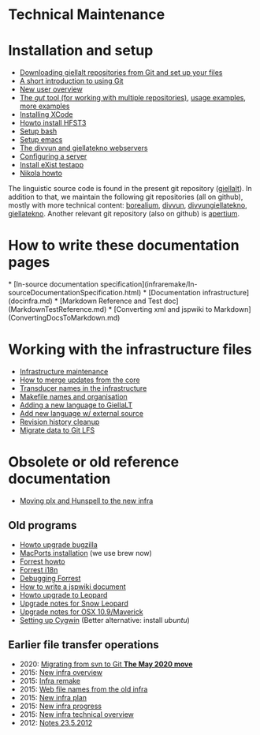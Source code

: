 # Technical Maintenance

# Installation and setup

<div class="twocolumn" markdown="1">

- [Downloading giellalt repositories from Git and set up your files](SetUpTheFiles.html)
- [A short introduction to using Git](gitcommands.html)
- [New user overview](install-overview.html)
- [The _gut_ tool (for working with multiple repositories)](https://github.com/divvun/gut),
  [usage examples](GutUsageExamples.md), [more examples](GutDocumenation.md)
- [Installing XCode](InstallingXCode.html)
- [Howto install HFST3](compiling_HFST3.html)
- [Setup bash](docu-setup-bash.html)
- [Setup emacs](setup-emacs-howto.html)
- [The divvun and giellatekno webservers](webserver.html)
- [Configuring a server](SettingUpAMultiuserServer.html)
- [Install eXist testapp](eXist-install-testapp.html)
- [Nikola howto](nikola.html)

</div>

The linguistic source code is found in the present git repository ([giellalt](https://github.com/giellalt)). In addition to that, we maintain the following git repositories (all on github), mostly with more technical content: [borealium](https://github.com/borealium), [divvun](https://github.com/divvun), [divvungiellatekno](https://github.com/divvungiellatekno), [giellatekno](https://github.com/giellatekno). Another relevant git repository (also on github) is [apertium](https://github.com/apertium).

# How to write these documentation pages

<div class="twocolumn" markdown="1">
* [In-source documentation specification](infraremake/In-sourceDocumentationSpecification.html)
* [Documentation infrastructure](docinfra.md)
* [Markdown Reference and Test doc](MarkdownTestReference.md)
* [Converting xml and jspwiki to Markdown](ConvertingDocsToMarkdown.md)

</div>

# Working with the infrastructure files

<div class="twocolumn" markdown="1">

- [Infrastructure maintenance](infraremake/NewInfraMaintenance.html)
- [How to merge updates from the core](infraremake/HowToMergeUpdatesFromCore.html)
- [Transducer names in the infrastructure](infraremake/TransducerNamesInTheNewInfra.html)
- [Makefile names and organisation](infraremake/MakefileNamesAndOrganisation.html)
- [Adding a new language to GiellaLT](HowToAddANewLanguage.md)
- [Add new language w/ external source](NewLanguageExtSource.md)
- [Revision history cleanup](HistoryCleanup.md)
- [Migrate data to Git LFS](migrating_to_gitlfs.md)

</div>

# Obsolete or old reference documentation

- [Moving plx and Hunspell to the new infra](infraremake/MovingPLXAndHunspellToTheNewInfra.html)

## Old programs

<div class="twocolumn" markdown="1">

- [Howto upgrade bugzilla](upgrade-bugzilla.html)
- [MacPorts installation](MacPorts.html) (we use brew now)
- [Forrest howto](forrest-howto.html)
- [Forrest i18n](forrest-i18n.html)
- [Debugging Forrest](ForrestDebugging.html)
- [How to write a jspwiki document](jspwiki-howto.html)
- [Howto upgrade to Leopard](leopard-upgrade.html)
- [Upgrade notes for Snow Leopard](snow-leopard-upgrade.html)
- [Upgrade notes for OSX 10.9/Maverick](MaverickUpgradeNotes.html)
- [Setting up Cygwin](CygwinSetup.html) (Better alternative: install _ubuntu_)
</div>

## Earlier file transfer operations

<div class="twocolumn" markdown="1">

- 2020: [Migrating from svn to Git **The May 2020 move**](MigratingToGit.html)
- 2015: [New infra overview](infraremake/NewInfraOverview.html)
- 2015: [Infra remake](infraremake/InfraRemake.html)
- 2015: [Web file names from the old infra](infraremake/WebFilenamesFromOldinfra.html)
- 2015: [New infra plan](infraremake/NewInfraPlan.html)
- 2015: [New infra progress](infraremake/NewInfraProgress.html)
- 2015: [New infra technical overview](infraremake/NewInfraTechnicalOverview.html)
- 2012: [Notes 23.5.2012](infraremake/Notes_2012-05-23.txt)
</div>
